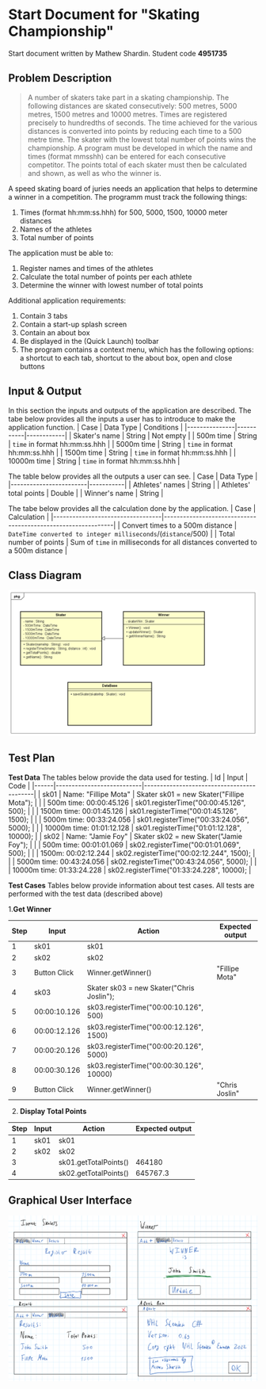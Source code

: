 # Start Document for "Skating Championship"
Start document written by Mathew Shardin. Student code **4951735**

## Problem Description
>A number of skaters take part in a skating championship. The following
distances are skated consecutively: 500 metres, 5000 metres, 1500 metres and
10000 metres. Times are registered precisely to hundredths of seconds. The
time achieved for the various distances is converted into points by reducing
each time to a 500 metre time. The skater with the lowest total number of
points wins the championship.
A program must be developed in which the name and times (format mmsshh)
can be entered for each consecutive competitor. The points total of each skater
must then be calculated and shown, as well as who the winner is. 

A speed skating board of juries needs an application that helps to determine a winner in a competition. The programm must track the following things:
1.  Times (format hh:mm:ss.hhh) for 500, 5000, 1500, 10000 meter distances
2.  Names of the athletes
3.  Total number of points

The application must be able to:
1. Register names and times of the athletes
2. Calculate the total number of points per each athlete
3. Determine the winner with lowest number of total points

Additional application requirements:
1. Contain 3 tabs
2. Contain a start-up splash screen
3. Contain an about box
4. Be displayed in the (Quick Launch) toolbar
5. The program contains a context menu, which has the following options: a shortcut to each tab, shortcut to the about box, open and close buttons

## Input & Output
In this section the inputs and outputs of the application are described. The tabe below provides all the inputs a user has to introduce to make the application function.
| Case          | Data Type | Conditions |
|---------------|-----------|------------|
| Skater's name | String    | Not empty  |
| 500m time     | String  | `time` in format hh:mm:ss.hhh   |
| 5000m time    | String  | `time` in format hh:mm:ss.hhh   |
| 1500m time    | String  | `time` in format hh:mm:ss.hhh   |
| 10000m time   | String  | `time` in format hh:mm:ss.hhh   |

The table below provides all the outputs a user can see.
| Case                   | Data Type |
|------------------------|-----------|
| Athletes' names        | String    |
| Athletes' total points | Double    |
| Winner's name          | String    |

The tabe below provides all the calculation done by the application.
| Case                             | Calculation                                                  |
|----------------------------------|--------------------------------------------------------------|
| Convert times to a 500m distance | `DateTime converted to integer milliseconds`/(`distance`/500)      |
| Total number of points           | Sum of `time` in milliseconds for all distances converted to a 500m distance |

## Class Diagram


![Class Diagram](Class_Diagram_Shardin_C.png "Version 1.1 Class Diagram")

## Test Plan
**Test Data**
The tables below provide the data used for testing.
| Id   | Input                     | Code                                      |
|------|---------------------------|-------------------------------------------|
| sk01 | Name: "Fillipe Mota"      | Skater sk01 = new Skater("Fillipe Mota"); |
|      | 500m time: 00:00:45.126   | sk01.registerTime("00:00:45.126", 500);    |
|      | 1500m time: 00:01:45.126  | sk01.registerTime("00:01:45.126", 1500);   |
|      | 5000m time: 00:33:24.056  | sk01.registerTime("00:33:24.056", 5000);   |
|      | 10000m time: 01:01:12.128 | sk01.registerTime("01:01:12.128", 10000);  |
| sk02 | Name: "Jamie Foy"         | Skater sk02 = new Skater("Jamie Foy");    |
|      | 500m time: 00:01:01.069   | sk02.registerTime("00:01:01.069", 500);    |
|      | 1500m: 00:02:12.244       | sk02.registerTime("00:02:12.244", 1500);   |
|      | 5000m time: 00:43:24.056  | sk02.registerTime("00:43:24.056", 5000);   |
|      | 10000m time: 01:33:24.228 | sk02.registerTime("01:33:24.228", 10000);  |

**Test Cases**
Tables below provide information about test cases. All tests are performed with the test data (described above)

1.**Get Winner**

| Step | Input        | Action                                    | Expected output |
|------|--------------|-------------------------------------------|-----------------|
| 1    | sk01         | sk01                                      |                 |
| 2    | sk02         | sk02                                      |                 |
| 3    | Button Click | Winner.getWinner()                        | "Fillipe Mota"  |
| 4    | sk03         | Skater sk03 = new Skater("Chris Joslin"); |                 |
| 5    | 00:00:10.126 | sk03.registerTime("00:00:10.126", 500)     |                 |
| 6    | 00:00:12.126 | sk03.registerTime("00:00:12.126", 1500)    |                 |
| 7    | 00:00:20.126 | sk03.registerTime("00:00:20.126", 5000)    |                 |
| 8    | 00:00:30.126 | sk03.registerTime("00:00:30.126", 10000)   |                 |
| 9    | Button Click | Winner.getWinner()                        | "Chris Joslin"  |

2. **Display Total Points**

| Step | Input | Action                | Expected output |
|------|-------|-----------------------|-----------------|
| 1    | sk01  | sk01                  |                 |
| 2    | sk02  | sk02                  |                 |
| 3    |       | sk01.getTotalPoints() | 464180          |
| 4    |       | sk02.getTotalPoints() | 645767.3        |

## Graphical User Interface

![GUI](GUI_Mathew_Shardin.png "Version 1 global GUI")
